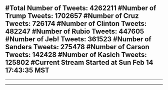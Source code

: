 #Total Number of Tweets: 4262211 
#Number of Trump Tweets: 1702657
#Number of Cruz Tweets: 726174
#Number of Clinton Tweets: 482247
#Number of Rubio Tweets: 447605
#Number of Jeb! Tweets: 361523
#Number of Sanders Tweets: 275478
#Number of Carson Tweets: 142428
#Number of Kasich Tweets: 125802
#Current Stream Started at Sun Feb 14 17:43:35 MST
---
---
---

